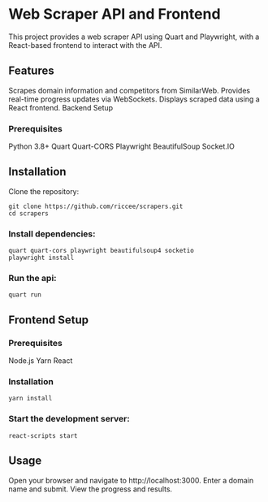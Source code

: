 # Web Scraper API and Frontend

This project provides a web scraper API using Quart and Playwright, with a React-based frontend to interact with the API.

## Features

Scrapes domain information and competitors from SimilarWeb.
Provides real-time progress updates via WebSockets.
Displays scraped data using a React frontend.
Backend Setup

### Prerequisites
Python 3.8+
Quart
Quart-CORS
Playwright
BeautifulSoup
Socket.IO


## Installation
Clone the repository:
```
git clone https://github.com/riccee/scrapers.git
cd scrapers
```

### Install dependencies:
```
quart quart-cors playwright beautifulsoup4 socketio
playwright install
```
### Run the api:
```
quart run
```

## Frontend Setup
### Prerequisites
Node.js
Yarn
React

### Installation
```
yarn install
```

### Start the development server:
```
react-scripts start
```

## Usage
Open your browser and navigate to http://localhost:3000.
Enter a domain name and submit.
View the progress and results.

